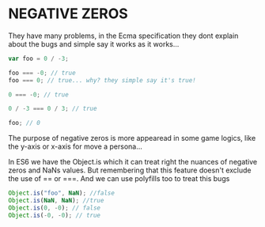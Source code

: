 # NEGATIVE ZEROS

They have many problems, in the Ecma specification they dont explain about the bugs and simple say it works as it works...

```js
var foo = 0 / -3;

foo === -0; // true
foo === 0; // true... why? they simple say it's true!

0 === -0; // true

0 / -3 === 0 / 3; // true

foo; // 0
```

The purpose of negative zeros is more appearead in some game logics, like the y-axis or x-axis for move a persona...

In ES6 we have the Object.is which it can treat right the nuances of negative zeros and NaNs values. But remembering that this feature doesn't exclude the use of == or ===. And we can use polyfills too to treat this bugs

```js
Object.is("foo", NaN); //false
Object.is(NaN, NaN); //true
Object.is(0, -0); // false
Object.is(-0, -0); // true
```
